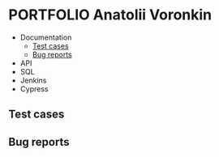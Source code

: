 # PORTFOLIO Anatolii Voronkin
- Documentation
  <!--checklists-->
  <!--use cases-->
  * [Test cases](#test-cases)
  * [Bug reports](#bug-reports)
  <!--test plans-->
- API
- SQL
- Jenkins
- Cypress

## Test cases

## Bug reports

  
  
